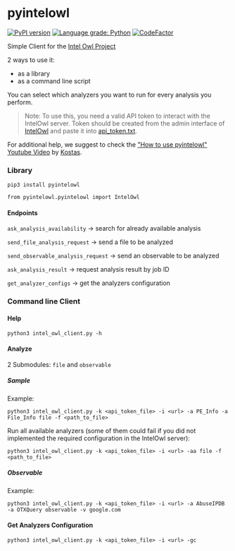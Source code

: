 # pyintelowl

[![PyPI version](https://badge.fury.io/py/pyintelowl.svg)](https://badge.fury.io/py/pyintelowl)
[![Language grade: Python](https://img.shields.io/lgtm/grade/python/g/intelowlproject/pyintelowl.svg?logo=lgtm&logoWidth=18)](https://lgtm.com/projects/g/mlodic/pyintelowl/context:python)
[![CodeFactor](https://www.codefactor.io/repository/github/intelowlproject/pyintelowl/badge)](https://www.codefactor.io/repository/github/intelowlproject/pyintelowl)

Simple Client for the [Intel Owl Project](https://github.com/intelowlproject/IntelOwl)

2 ways to use it:
* as a library
* as a command line script

You can select which analyzers you want to run for every analysis you perform.

> Note: To use this, you need a valid API token to interact with the IntelOwl server. Token should be created from the admin interface of [IntelOwl](https://github.com/intelowlproject/intelowl) and paste it into [api_token.txt](api_token.txt).

For additional help, we suggest to check the ["How to use pyintelowl" Youtube Video](https://www.youtube.com/watch?v=fpd6Kt9EZdI) by [Kostas](https://github.com/tsale).

### Library
`pip3 install pyintelowl`

`from pyintelowl.pyintelowl import IntelOwl`

#### Endpoints
`ask_analysis_availability` -> search for already available analysis

`send_file_analysis_request` -> send a file to be analyzed

`send_observable_analysis_request` -> send an observable to be analyzed

`ask_analysis_result` -> request analysis result by job ID

`get_analyzer_configs` -> get the analyzers configuration


### Command line Client

#### Help

`python3 intel_owl_client.py -h`

#### Analyze
2 Submodules: `file` and `observable`

##### Sample
Example:

`python3 intel_owl_client.py -k <api_token_file> -i <url> -a PE_Info -a File_Info file -f <path_to_file>`

Run all available analyzers (some of them could fail if you did not implemented the required configuration in the IntelOwl server):

`python3 intel_owl_client.py -k <api_token_file> -i <url> -aa file -f <path_to_file>`

##### Observable
Example:

`python3 intel_owl_client.py -k <api_token_file> -i <url> -a AbuseIPDB -a OTXQuery observable -v google.com`

#### Get Analyzers Configuration
`python3 intel_owl_client.py -k <api_token_file> -i <url> -gc`

